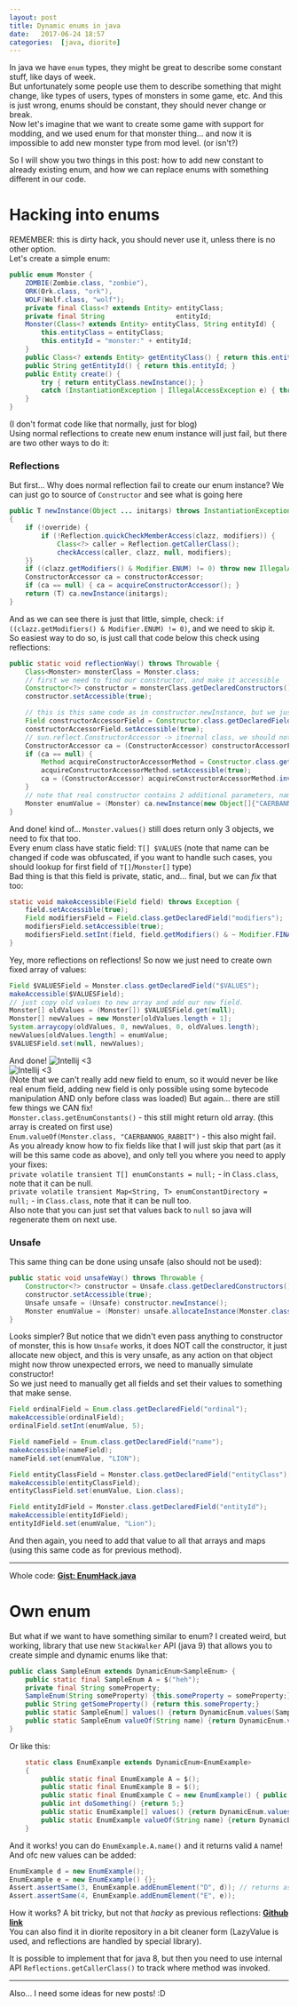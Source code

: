```yaml
---
layout: post
title: Dynamic enums in java
date:   2017-06-24 18:57
categories:  [java, diorite]
---
```


In java we have `enum` types, they might be great to describe some constant stuff, like days of week.  
But unfortunately some people use them to describe something that might change, like types of users, types of monsters in some game, etc. And this is just wrong, enums should be constant, they should never change or break.  
Now let's imagine that we want to create some game with support for modding, and we used enum for that monster thing... and now it is impossible to add new monster type from mod level. (or isn't?)


So I will show you two things in this post: how to add new constant to already existing enum, and how we can replace enums with something different in our code.

# Hacking into enums
REMEMBER: this is dirty hack, you should never use it, unless there is no other option.   
Let's create a simple enum:
```java
public enum Monster {
    ZOMBIE(Zombie.class, "zombie"),
    ORK(Ork.class, "ork"),
    WOLF(Wolf.class, "wolf");
    private final Class<? extends Entity> entityClass;
    private final String                  entityId;
    Monster(Class<? extends Entity> entityClass, String entityId) {
        this.entityClass = entityClass;
        this.entityId = "monster:" + entityId;
    }
    public Class<? extends Entity> getEntityClass() { return this.entityClass; }
    public String getEntityId() { return this.entityId; }
    public Entity create() {
        try { return entityClass.newInstance(); }
        catch (InstantiationException | IllegalAccessException e) { throw new InternalError(e); }
    }
}
```
(I don't format code like that normally, just for blog)  
Using normal reflections to create new enum instance will just fail, but there are two other ways to do it: 
### Reflections  
But first... Why does normal reflection fail to create our enum instance? We can just go to source of `Constructor` and see what is going here
```java
public T newInstance(Object ... initargs) throws InstantiationException, IllegalAccessException, IllegalArgumentException, InvocationTargetException
{
    if (!override) {
        if (!Reflection.quickCheckMemberAccess(clazz, modifiers)) {
            Class<?> caller = Reflection.getCallerClass();
            checkAccess(caller, clazz, null, modifiers);
    }}
    if ((clazz.getModifiers() & Modifier.ENUM) != 0) throw new IllegalArgumentException("Cannot reflectively create enum objects");
    ConstructorAccessor ca = constructorAccessor;
    if (ca == null) { ca = acquireConstructorAccessor(); }
    return (T) ca.newInstance(initargs);
}
```
And as we can see there is just that little, simple, check: `if ((clazz.getModifiers() & Modifier.ENUM) != 0)`, and we need to skip it.  
So easiest way to do so, is just call that code below this check using reflections:
```java
public static void reflectionWay() throws Throwable {
    Class<Monster> monsterClass = Monster.class;
    // first we need to find our constructor, and make it accessible
    Constructor<?> constructor = monsterClass.getDeclaredConstructors()[0];
    constructor.setAccessible(true);

    // this is this same code as in constructor.newInstance, but we just skipped all that useless enum checks ;)
    Field constructorAccessorField = Constructor.class.getDeclaredField("constructorAccessor");
    constructorAccessorField.setAccessible(true);
    // sun.reflect.ConstructorAccessor -> itnernal class, we should not use it, if you need use it, it would be better to actually not import it, but use it only via reflections. (as package may change, and will in java 9)
    ConstructorAccessor ca = (ConstructorAccessor) constructorAccessorField.get(constructor);
    if (ca == null) {
        Method acquireConstructorAccessorMethod = Constructor.class.getDeclaredMethod("acquireConstructorAccessor");
        acquireConstructorAccessorMethod.setAccessible(true);
        ca = (ConstructorAccessor) acquireConstructorAccessorMethod.invoke(constructor);
    }
    // note that real constructor contains 2 additional parameters, name and ordinal
    Monster enumValue = (Monster) ca.newInstance(new Object[]{"CAERBANNOG_RABBIT", 4, CaerbannogRabbit.class, "caerbannograbbit"});// you can call that using reflections too, reflecting reflections are best part of java ;)
}
```
And done! kind of... `Monster.values()` still does return only 3 objects, we need to fix that too.  
Every enum class have static field: `T[] $VALUES` (note that name can be changed if code was obfuscated, if you want to handle such cases, you should lookup for first field of `T[]`/`Monster[]` type)  
Bad thing is that this field is private, static, and... final, but we can *fix* that too:
```java
static void makeAccessible(Field field) throws Exception {
    field.setAccessible(true);
    Field modifiersField = Field.class.getDeclaredField("modifiers");
    modifiersField.setAccessible(true);
    modifiersField.setInt(field, field.getModifiers() & ~ Modifier.FINAL);
}
```
Yey, more reflections on reflections! So now we just need to create own fixed array of values: 
```java
Field $VALUESField = Monster.class.getDeclaredField("$VALUES");
makeAccessible($VALUESField);
// just copy old values to new array and add our new field.
Monster[] oldValues = (Monster[]) $VALUESField.get(null);
Monster[] newValues = new Monster[oldValues.length + 1];
System.arraycopy(oldValues, 0, newValues, 0, oldValues.length);
newValues[oldValues.length] = enumValue;
$VALUESField.set(null, newValues);
```
And done!
![Intellij <3](/assets/dynamic-enum-1.png)  
![Intellij <3](/assets/dynamic-enum-2.png)  
(Note that we can't really add new field to enum, so it would never be like real enum field, adding new field is only possible using some bytecode manipulation AND only before class was loaded)
But again... there are still few things we CAN fix!  
`Monster.class.getEnumConstants()` - this still might return old array. (this array is created on first use)  
`Enum.valueOf(Monster.class, "CAERBANNOG_RABBIT")` - this also might fail.  
As you already know how to fix fields like that I will just skip that part (as it will be this same code as above), and only tell you where you need to apply your fixes:  
`private volatile transient T[] enumConstants = null;` - in `Class.class`, note that it can be null.  
`private volatile transient Map<String, T> enumConstantDirectory = null;` - in `Class.class`, note that it can be null too.  
Also note that you can just set that values back to `null` so java will regenerate them on next use.  

### Unsafe
This same thing can be done using unsafe (also should not be used):
```java
public static void unsafeWay() throws Throwable {
    Constructor<?> constructor = Unsafe.class.getDeclaredConstructors()[0];
    constructor.setAccessible(true);
    Unsafe unsafe = (Unsafe) constructor.newInstance();
    Monster enumValue = (Monster) unsafe.allocateInstance(Monster.class);
}
```
Looks simpler? But notice that we didn't even pass anything to constructor of monster, this is how `Unsafe` works, it does NOT call the constructor, it just allocate new object, and this is very unsafe, as any action on that object might now throw unexpected errors, we need to manually simulate constructor!  
So we just need to manually get all fields and set their values to something that make sense.  
```java
Field ordinalField = Enum.class.getDeclaredField("ordinal");
makeAccessible(ordinalField);
ordinalField.setInt(enumValue, 5);

Field nameField = Enum.class.getDeclaredField("name");
makeAccessible(nameField);
nameField.set(enumValue, "LION");

Field entityClassField = Monster.class.getDeclaredField("entityClass");
makeAccessible(entityClassField);
entityClassField.set(enumValue, Lion.class);

Field entityIdField = Monster.class.getDeclaredField("entityId");
makeAccessible(entityIdField);
entityIdField.set(enumValue, "Lion");
```
And then again, you need to add that value to all that arrays and maps (using this same code as for previous method).  
___  
Whole code: [**Gist: EnumHack.java**](https://gist.github.com/GotoFinal/74393bbc88d2b89646c93a9617e04795)

# Own enum
But what if we want to have something similar to enum? I created weird, but working, library that use new `StackWalker` API (java 9) that allows you to create simple and dynamic enums like that:
```java
public class SampleEnum extends DynamicEnum<SampleEnum> {
    public static final SampleEnum A = $("heh");
    private final String someProperty;
    SampleEnum(String someProperty) {this.someProperty = someProperty;}
    public String getSomeProperty() {return this.someProperty;}
    public static SampleEnum[] values() {return DynamicEnum.values(SampleEnum.class);}
    public static SampleEnum valueOf(String name) {return DynamicEnum.valueOf(SampleEnum.class, name);}
}
```
Or like this:
```java
    static class EnumExample extends DynamicEnum<EnumExample>
    {
        public static final EnumExample A = $();
        public static final EnumExample B = $();
        public static final EnumExample C = new EnumExample() { public int doSomething() {return 7;} };
        public int doSomething() {return 5;}
        public static EnumExample[] values() {return DynamicEnum.values(EnumExample.class);}
        public static EnumExample valueOf(String name) {return DynamicEnum.valueOf(EnumExample.class, name);}
    }
```
And it works! you can do `EnumExample.A.name()` and it returns valid `A` name!  
And ofc new values can be added:  
```java
EnumExample d = new EnumExample();
EnumExample e = new EnumExample() {};
Assert.assertSame(3, EnumExample.addEnumElement("D", d)); // returns assigned ordinal
Assert.assertSame(4, EnumExample.addEnumElement("E", e));
```
How it works? A bit tricky, but not that *hacky* as previous reflections: [**Github link**](https://gist.github.com/GotoFinal/2354ca1831aaaefc2a3a45bd71f7d636)  
You can also find it in diorite repository in a bit cleaner form (LazyValue is used, and reflections are handled by special library).  

It is possible to implement that for java 8, but then you need to use internal API `Reflections.getCallerClass()` to track where method was invoked.
____


Also... I need some ideas for new posts! :D